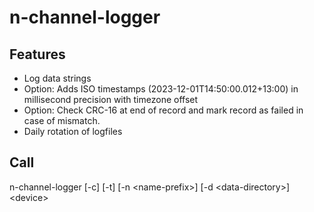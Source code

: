 # n-channel-logger

## Features
- Log data strings
- Option: Adds ISO timestamps (2023-12-01T14:50:00.012+13:00) in millisecond precision with timezone offset
- Option: Check CRC-16 at end of record and mark record as failed in case of mismatch.
- Daily rotation of logfiles

## Call

n-channel-logger [-c] [-t] [-n \<name-prefix\>] [-d \<data-directory\>] \<device\>

